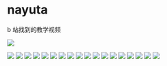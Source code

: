 # nayuta

b 站找到的教学视频

[![](https://i.loli.net/2018/11/21/5bf510226970a.png)](https://www.bilibili.com/video/av22619703/)

![](１.jpg)
![](2.jpg)
![](3.jpg)
![](4.jpg)
![](5.jpg)
![](6.jpg)
![](7.jpg)
![](8.jpg)
![](9.jpg)
![](10.jpg)
![](11.jpg)
![](12.jpg)
![](13.jpg)
![](14.jpg)
![](15.jpg)
![](16.jpg)
![](17.jpg)
![](18.jpg)

